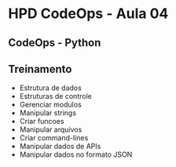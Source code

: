 <!DOCTYPE html>
<html>
   <h1> HPD CodeOps - Aula 04 </h1>
   <h2> CodeOps - Python </h2>

   <h2> Treinamento </h2>
   <ul>
	<li> Estrutura de dados </li>
	<li> Estruturas de controle </li>
	<li> Gerenciar modulos </li>
	<li> Manipular strings </li>
	<li> Criar funcoes </li>
	<li> Manipular arquivos </li>
	<li> Criar command-lines </li>
	<li> Manipular dados de APIs </li>
	<li> Manipular dados no formato JSON </li>
  </ul>
